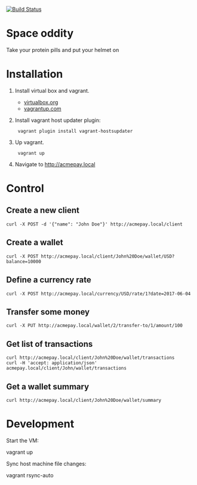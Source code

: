 [![Build Status](https://travis-ci.org/Magomogo/space-oddity.svg?branch=master)](https://travis-ci.org/Magomogo/space-oddity)

# Space oddity

Take your protein pills and put your helmet on

# Installation

1. Install virtual box and vagrant.

    * [virtualbox.org](http://www.virtualbox.org/)
    * [vagrantup.com](http://www.vagrantup.com/)

1. Install vagrant host updater plugin:

        vagrant plugin install vagrant-hostsupdater

1. Up vagrant.

        vagrant up

1. Navigate to http://acmepay.local

# Control

## Create a new client

    curl -X POST -d '{"name": "John Doe"}' http://acmepay.local/client

## Create a wallet

    curl -X POST http://acmepay.local/client/John%20Doe/wallet/USD?balance=10000

## Define a currency rate

    curl -X POST http://acmepay.local/currency/USD/rate/1?date=2017-06-04

## Transfer some money

    curl -X PUT http://acmepay.local/wallet/2/transfer-to/1/amount/100

## Get list of transactions

    curl http://acmepay.local/client/John%20Doe/wallet/transactions
    curl -H 'accept: application/json'  acmepay.local/client/John/wallet/transactions

## Get a wallet summary

    curl http://acmepay.local/client/John%20Doe/wallet/summary

# Development

Start the VM:

vagrant up

Sync host machine file changes:

vagrant rsync-auto
